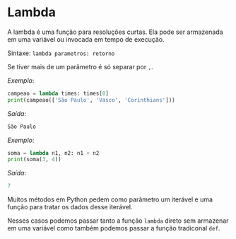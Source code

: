 # Lambda

A lambda é uma função para resoluções curtas. Ela pode ser armazenada em uma variável ou invocada em tempo de execução.

Sintaxe: `lambda parametros: retorno`

Se tiver mais de um parâmetro é só separar por `,`.

*Exemplo*:
~~~python
campeao = lambda times: times[0]
print(campeao(['São Paulo', 'Vasco', 'Corinthians']))
~~~

*Saída*:
~~~python
São Paulo
~~~

*Exemplo*:
~~~python
soma = lambda n1, n2: n1 + n2
print(soma(3, 4))
~~~

*Saída*:
~~~python
7
~~~

Muitos métodos em Python pedem como parãmetro um iterável e uma função para tratar os dados desse iterável.

Nesses casos podemos passar tanto a função `lambda` direto sem armazenar em uma variável como também podemos passar a função tradiconal `def`.